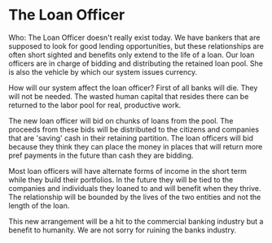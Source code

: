 # The Loan Officer



Who: The Loan Officer doesn't really exist today. We have bankers that are supposed to look for good lending opportunities, but these relationships are often short sighted and benefits only extend to the life of a loan. Our loan officers are in charge of bidding and distributing the retained loan pool. She is also the vehicle by which our system issues currency.



How will our system affect the loan officer? First of all banks will die. They will not be needed. The wasted human capital that resides there can be returned to the labor pool for real, productive work.



The new loan officer will bid on chunks of loans from the pool. The proceeds from these bids will be distributed to the citizens and companies that are 'saving' cash in their retaining partition. The loan officers will bid because they think they can place the money in places that will return more pref payments in the future than cash they are bidding.



Most loan officers will have alternate forms of income in the short term while they build their portfolios. In the future they will be tied to the companies and individuals they loaned to and will benefit when they thrive. The relationship will be bounded by the lives of the two entities and not the length of the loan.



This new arrangement will be a hit to the commercial banking industry but a benefit to humanity. We are not sorry for ruining the banks industry.
